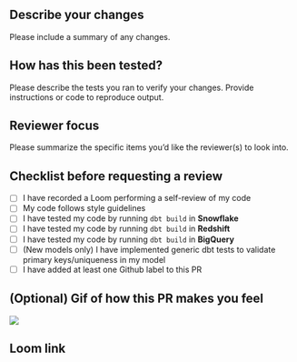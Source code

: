 ## Describe your changes
Please include a summary of any changes.

## How has this been tested?
Please describe the tests you ran to verify your changes.  Provide instructions or code to reproduce output.

## Reviewer focus
Please summarize the specific items you’d like the reviewer(s) to look into.

## Checklist before requesting a review
- [ ]  I have recorded a Loom performing a self-review of my code
- [ ]  My code follows style guidelines
- [ ]  I have tested my code by running `dbt build` in **Snowflake**
- [ ]  I have tested my code by running `dbt build` in **Redshift**
- [ ]  I have tested my code by running `dbt build` in **BigQuery**
- [ ]  (New models only) I have implemented generic dbt tests to validate primary keys/uniqueness in my model
- [ ]  I have added at least one Github label to this PR

## (Optional) Gif of how this PR makes you feel
![](url)

## Loom link
